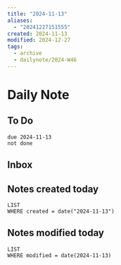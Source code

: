```yaml
---
title: "2024-11-13"
aliases:
  - "20241227151555"
created: 2024-11-13
modified: 2024-12-27
tags:
  - archive
  - dailynote/2024-W46
---
```

# Daily Note
## To Do
```tasks
due 2024-11-13
not done
```
## Inbox
## Notes created today
```dataview
LIST
WHERE created = date("2024-11-13")
```
## Notes modified today
```dataview
LIST
WHERE modified = date(2024-11-13)
```
